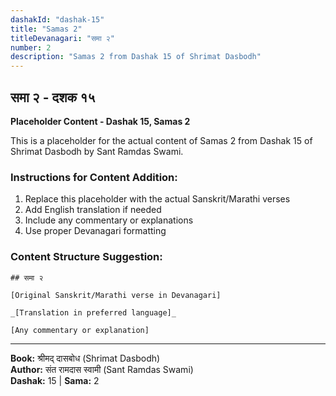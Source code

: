 ```yaml
---
dashakId: "dashak-15"
title: "Samas 2"
titleDevanagari: "समा २"
number: 2
description: "Samas 2 from Dashak 15 of Shrimat Dasbodh"
---
```


## समा २ - दशक १५

<!-- TODO: Add the actual Sanskrit/Marathi content here -->

**Placeholder Content - Dashak 15, Samas 2**

This is a placeholder for the actual content of Samas 2 from Dashak 15 of Shrimat Dasbodh by Sant Ramdas Swami.

### Instructions for Content Addition:
1. Replace this placeholder with the actual Sanskrit/Marathi verses
2. Add English translation if needed
3. Include any commentary or explanations
4. Use proper Devanagari formatting

### Content Structure Suggestion:
```
## समा २

[Original Sanskrit/Marathi verse in Devanagari]

_[Translation in preferred language]_

[Any commentary or explanation]
```

---
**Book:** श्रीमद् दासबोध (Shrimat Dasbodh)  
**Author:** संत रामदास स्वामी (Sant Ramdas Swami)  
**Dashak:** 15 | **Sama:** 2
